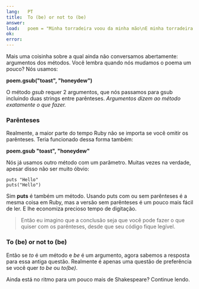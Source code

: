 ```yaml
---
lang:   PT
title:  To (be) or not to (be)
answer: 
load:   poem = "Minha torradeira voou da minha mão\nE minha torradeira se foi para a lua\nSei que lá, sei que lá\n"
ok:     
error:  
---
```


Mais uma coisinha sobre a qual ainda não conversamos abertamente: argumentos dos métodos.
Você lembra quando nós mudamos o poema um pouco? Nós usamos:

__poem.gsub("toast", "honeydew")__
    
O método _gsub_ requer 2 argumentos, que nós passamos para gsub incluindo duas strings entre parênteses. _Argumentos dizem ao método exatamente o que fazer._

### Parênteses
Realmente, a maior parte do tempo Ruby não se importa se você omitir os parênteses. Teria funcionado dessa forma também:

__poem.gsub "toast", "honeydew"__

Nós já usamos outro método com um parâmetro. Muitas vezes na verdade, apesar disso não ser muito óbvio:

    puts "Hello"
    puts("Hello")
    
Sim __puts__ é também um método. Usando puts com ou sem parênteses é a mesma coisa em Ruby, mas a versão sem parênteses é um pouco mais fácil de ler. E lhe economiza precioso tempo de digitação.

> Então eu imagino que a conclusão seja que você pode fazer o que
> quiser com os parênteses, desde que seu código fique legível.

### To (be) or not to (be)
Então se _to_ é um método e _be_ é um argumento, agora sabemos a resposta para essa antiga questão.
Realmente é apenas uma questão de preferência se você quer _to be_ ou _to(be)_.

Ainda está no ritmo para um pouco mais de Shakespeare? Continue lendo.
